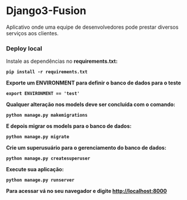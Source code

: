 # Django3-Fusion

Aplicativo onde uma equipe de desenvolvedores pode prestar diversos serviços aos clientes.

### Deploy local 
Instale as dependências no <b>requirements.txt<b>:
 
`pip install -r requirements.txt`
 
Exporte um ENVIRONMENT para definir o banco de dados para o teste
 
`export ENVIRONMENT == 'test'`
 
Qualquer alteração nos **models** deve ser concluída com o comando:
 
`python manage.py makemigrations`
 
E depois migrar os **models** para o banco de dados:
 
`python manage.py migrate`
 
Crie um superusuário para o gerenciamento do banco de dados:
 
`python manage.py createsuperuser`
 
Execute sua aplicação:
 
`python manage.py runserver`
 
Para acessar vá no seu navegador e  digite [http://localhost:8000](http://localhost:8000)



